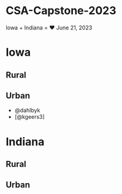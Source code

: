 # CSA-Capstone-2023

Iowa + Indiana = ❤️
June 21, 2023

# Iowa

## Rural

## Urban
- @dahlbyk
- [@kgeers3]

# Indiana

## Rural

## Urban


